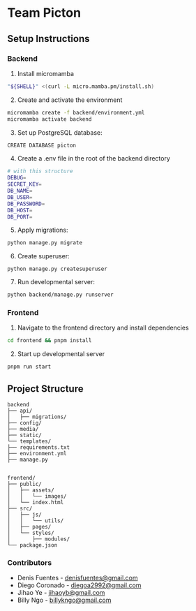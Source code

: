 # Team Picton

## Setup Instructions
### Backend
1. Install micromamba 
```bash
"${SHELL}" <(curl -L micro.mamba.pm/install.sh)
```
2. Create and activate the environment
```bash
micromamba create -f backend/environment.yml
micromamba activate backend 
```
3. Set up PostgreSQL database:
```bash
CREATE DATABASE picton
```
4. Create a .env file in the root of the backend directory
```bash
# with this structure
DEBUG=
SECRET_KEY=
DB_NAME=
DB_USER=
DB_PASSWORD=
DB_HOST=
DB_PORT=
```  
5. Apply migrations:
```bash
python manage.py migrate
```
6. Create superuser:
```
python manage.py createsuperuser
```
7. Run developmental server:
```bash
python backend/manage.py runserver
```

### Frontend 
1. Navigate to the frontend directory and install dependencies
```bash
cd frontend && pnpm install 
```
2. Start up developmental server
```bash
pnpm run start
```

## Project Structure
```
backend
├── api/
│   ├── migrations/
├── config/
├── media/
├── static/
└── templates/
├── requirements.txt
├── environment.yml
├── manage.py


frontend/
├── public/
│   ├── assets/
│   │   └── images/
│   └── index.html
├── src/
│   ├── js/
│   │   └── utils/
│   ├── pages/
│   └── styles/
│       ├── modules/
└── package.json
```

### Contributors
- Denis Fuentes - denisfuentes@gmail.com
- Diego Coronado - diegoa2992@gmail.com
- Jihao Ye - jihaoyb@gmail.com
- Billy Ngo - billykngo@gmail.com
